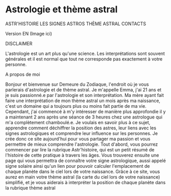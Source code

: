 # Astrologie et thème astral

ASTR'HISTOIRE LES SIGNES ASTROS THÈME ASTRAL CONTACTS

Version EN
(Image ici)

DISCLAIMER

L'astrologie est un art plus qu'une science. Les interprétations sont souvent générales et il est normal que tout ne corresponde pas exactement à votre personne.

A propos de moi

Bonjour et bienvenue sur Demeure du Zodiaque, l'endroit où je vous parlerais d'astrologie et de thème astral. Je m'appelle Emma, j'ai 21 ans et je suis passionné.e par l'astrologie et son interprétation. Ma mère ayant fait faire une interprétation de mon thème astral un mois après ma naissance, c'est un domaine qui a toujours plus ou moins fait partie de ma vie. Cependant, j'ai commencé à m'y intéresser de manière plus approfondie il y a maintenant 2 ans après une séance de 3 heures chez une astrologue qui m'a complètement chamboulé.e. Je voulais en savoir plus à ce sujet, apprendre comment déchiffrer la position des astres, leur liens avec les signes astrologiques et comprendre leur influence sur les personnes.
Je crée donc ce site aujourd'hui pour vous partager ma passion et vous permettre de mieux comprendre l'astrologie. Tout d'abord, vous pourrez commencer par lire la rubrique Astr'histoire, qui est un petit résumé de l'histoire de cette pratique à travers les âges. Vous trouverez ensuite une page qui vous permettra de connaître votre signe astrologique, aussi appelé signe solaire ainsi qu'un lien pour pouvoir calculer l'emplacement de chaque planète dans le ciel lors de votre naissance. Grâce à ce site, vous aurez en main votre thème astral (la carte du ciel lors de votre naissance) simplifié, et je vous aiderais à interpréter la position de chaque planète dans la rubrique thème astral
